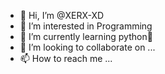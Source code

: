 - 👋 Hi, I’m @XERX-XD
- 👀 I’m interested in Programming
- 🌱 I’m currently learning python🐍
- 💞️ I’m looking to collaborate on ...
- 📫 How to reach me ...

<!---
XERX-XD/XERX-XD is a ✨ special ✨ repository because its `README.md` (this file) appears on your GitHub profile.
You can click the Preview link to take a look at your changes.
--->
